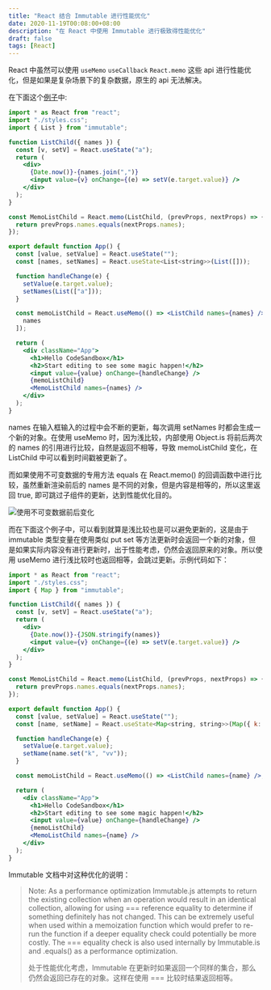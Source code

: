 ```yaml
---
title: "React 结合 Immutable 进行性能优化"
date: 2020-11-19T00:08:00+08:00
description: "在 React 中使用 Immutable 进行极致得性能优化"
draft: false
tags: [React]
---
```


React 中虽然可以使用 `useMemo` `useCallback` `React.memo` 这些 api 进行性能优化，但是如果是复杂场景下的复杂数据，原生的 api 无法解决。

在下面这个[例子](https://codesandbox.io/s/mystifying-pond-zx93e?file=/src/App.tsx)中:
```jsx
import * as React from "react";
import "./styles.css";
import { List } from "immutable";

function ListChild({ names }) {
  const [v, setV] = React.useState("a");
  return (
    <div>
      {Date.now()}-{names.join(",")}
      <input value={v} onChange={(e) => setV(e.target.value)} />
    </div>
  );
}

const MemoListChild = React.memo(ListChild, (prevProps, nextProps) => {
  return prevProps.names.equals(nextProps.names);
});

export default function App() {
  const [value, setValue] = React.useState("");
  const [names, setNames] = React.useState<List<string>>(List([]));

  function handleChange(e) {
    setValue(e.target.value);
    setNames(List(["a"]));
  }

  const memoListChild = React.useMemo(() => <ListChild names={names} />, [
    names
  ]);

  return (
    <div className="App">
      <h1>Hello CodeSandbox</h1>
      <h2>Start editing to see some magic happen!</h2>
      <input value={value} onChange={handleChange} />
      {memoListChild}
      <MemoListChild names={names} />
    </div>
  );
}

```
names 在输入框输入的过程中会不断的更新，每次调用 setNames 时都会生成一个新的对象。在使用 useMemo 时，因为浅比较，内部使用 Object.is 将前后两次的 names 的引用进行比较，自然是返回不相等，导致 memoListChild 变化，在 ListChild 中可以看到时间戳被更新了。

而如果使用不可变数据的专用方法 equals 在 React.memo() 的回调函数中进行比较，虽然重新渲染前后的 names 是不同的对象，但是内容是相等的，所以这里返回 true, 即可跳过子组件的更新，达到性能优化目的。

![使用不可变数据前后变化](/posts/img/Snipaste_2020-11-19_00-22-21.png)

而在下面这个例子中，可以看到就算是浅比较也是可以避免更新的，这是由于 immutable 类型变量在使用类似 put set 等方法更新时会返回一个新的对象，但是如果实际内容没有进行更新时，出于性能考虑，仍然会返回原来的对象。所以使用 useMemo 进行浅比较时也返回相等，会跳过更新。示例代码如下：
```jsx
import * as React from "react";
import "./styles.css";
import { Map } from "immutable";

function ListChild({ names }) {
  const [v, setV] = React.useState("a");
  return (
    <div>
      {Date.now()}-{JSON.stringify(names)}
      <input value={v} onChange={(e) => setV(e.target.value)} />
    </div>
  );
}

const MemoListChild = React.memo(ListChild, (prevProps, nextProps) => {
  return prevProps.names.equals(nextProps.names);
});

export default function App() {
  const [value, setValue] = React.useState("");
  const [name, setName] = React.useState<Map<string, string>>(Map({ k: "v" }));

  function handleChange(e) {
    setValue(e.target.value);
    setName(name.set("k", "vv"));
  }

  const memoListChild = React.useMemo(() => <ListChild names={name} />, [name]);

  return (
    <div className="App">
      <h1>Hello CodeSandbox</h1>
      <h2>Start editing to see some magic happen!</h2>
      <input value={value} onChange={handleChange} />
      {memoListChild}
      <MemoListChild names={name} />
    </div>
  );
}
```

Immutable 文档中对这种优化的说明：
> Note: As a performance optimization Immutable.js attempts to return the existing collection when an operation would result in an identical collection, allowing for using === reference equality to determine if something definitely has not changed. This can be extremely useful when used within a memoization function which would prefer to re-run the function if a deeper equality check could potentially be more costly. The === equality check is also used internally by Immutable.is and .equals() as a performance optimization.
> 
> 处于性能优化考虑，Immutable 在更新时如果返回一个同样的集合，那么仍然会返回已存在的对象。这样在使用 === 比较时结果返回相等。